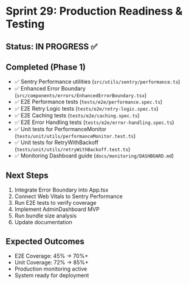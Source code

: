 # Sprint 29: Production Readiness & Testing

## Status: IN PROGRESS ✅

## Completed (Phase 1)
- ✅ Sentry Performance utilities (`src/utils/sentry/performance.ts`)
- ✅ Enhanced Error Boundary (`src/components/errors/EnhancedErrorBoundary.tsx`)
- ✅ E2E Performance tests (`tests/e2e/performance.spec.ts`)
- ✅ E2E Retry Logic tests (`tests/e2e/retry-logic.spec.ts`)
- ✅ E2E Caching tests (`tests/e2e/caching.spec.ts`)
- ✅ E2E Error Handling tests (`tests/e2e/error-handling.spec.ts`)
- ✅ Unit tests for PerformanceMonitor (`tests/unit/utils/performanceMonitor.test.ts`)
- ✅ Unit tests for RetryWithBackoff (`tests/unit/utils/retryWithBackoff.test.ts`)
- ✅ Monitoring Dashboard guide (`docs/monitoring/DASHBOARD.md`)

## Next Steps
1. Integrate Error Boundary into App.tsx
2. Connect Web Vitals to Sentry Performance
3. Run E2E tests to verify coverage
4. Implement AdminDashboard MVP
5. Run bundle size analysis
6. Update documentation

## Expected Outcomes
- E2E Coverage: 45% → 70%+
- Unit Coverage: 72% → 85%+
- Production monitoring active
- System ready for deployment
